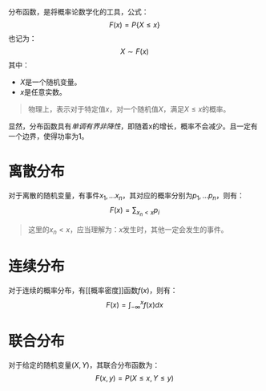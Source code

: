 分布函数，是将概率论数学化的工具，公式：
$$
F(x) = P\{X \leq x\}
$$
也记为：
$$
X \sim F(x)
$$
其中：
- $X$是一个随机变量。
- $x$是任意实数。
> 物理上，表示对于特定值$x$，对一个随机值$X$，满足$X \leq x$的概率。

显然，分布函数具有*单调有界非降性*，即随着x的增长，概率不会减少。且一定有一个边界，使得功率为1。
# 离散分布
对于离散的随机变量，有事件$x_1, \ldots x_n$，其对应的概率分别为$p_1, \ldots p_n$，则有：
$$
F(x) = \sum_{x_n<x} p_i
$$
> 这里的$x_n < x$，应当理解为：$x$发生时，其他一定会发生的事件。
# 连续分布
对于连续的概率分布，有[[概率密度]]函数$f(x)$，则有：
$$
F(x) = \int_{-\infty}^{x} f(x) dx
$$

# 联合分布
对于给定的随机变量$(X,Y)$，其联合分布函数为：
$$
F(x,y) = P(X \leq x, Y \leq y)
$$
